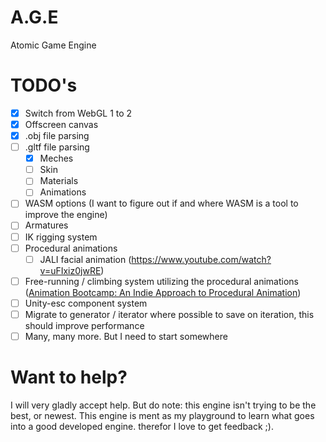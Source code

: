 # A.G.E
Atomic Game Engine

# TODO's
- [x] Switch from WebGL 1 to 2
- [x] Offscreen canvas
- [x] .obj file parsing
- [ ] .gltf file parsing
  - [x] Meches
  - [ ] Skin
  - [ ] Materials
  - [ ] Animations
- [ ] WASM options (I want to figure out if and where WASM is a tool to improve the engine)
- [ ] Armatures
- [ ] IK rigging system
- [ ] Procedural animations
  - [ ] JALI facial animation (https://www.youtube.com/watch?v=uFIxiz0jwRE)
- [ ] Free-running / climbing system utilizing the procedural animations ([Animation Bootcamp: An Indie Approach to Procedural Animation](https://www.youtube.com/watch?v=LNidsMesxSE))
- [ ] Unity-esc component system
- [ ] Migrate to generator / iterator where possible to save on iteration, this should improve performance
- [ ] Many, many more. But I need to start somewhere

# Want to help?
I will very gladly accept help. But do note: this engine isn't trying to be the best, or newest. This engine is ment as my playground to learn what goes into a good developed engine. therefor I love to get feedback ;).
